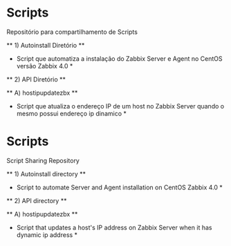 # Scripts
Repositório para compartilhamento de Scripts

** 1) Autoinstall Diretório **

* Script que automatiza a instalação do Zabbix Server e Agent no CentOS versão Zabbix 4.0 *

** 2) API Diretório **

  ** A) hostipupdatezbx **
  
  * Script que atualiza o endereço IP de um host no Zabbix Server quando o mesmo possui endereço ip dinamico *

# Scripts
Script Sharing Repository

** 1) Autoinstall directory **

* Script to automate Server and Agent installation on CentOS Zabbix 4.0 *

** 2) API directory **

  ** A) hostipupdatezbx **
  
  * Script that updates a host's IP address on Zabbix Server when it has dynamic ip address *
